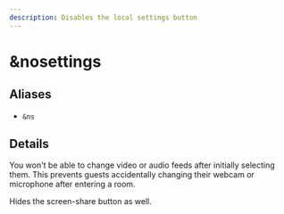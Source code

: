 ```yaml
---
description: Disables the local settings button
---
```


# \&nosettings

## Aliases

* `&ns`

## Details

You won't be able to change video or audio feeds after initially selecting them. This prevents guests accidentally changing their webcam or microphone after entering a room.

Hides the screen-share button as well.
